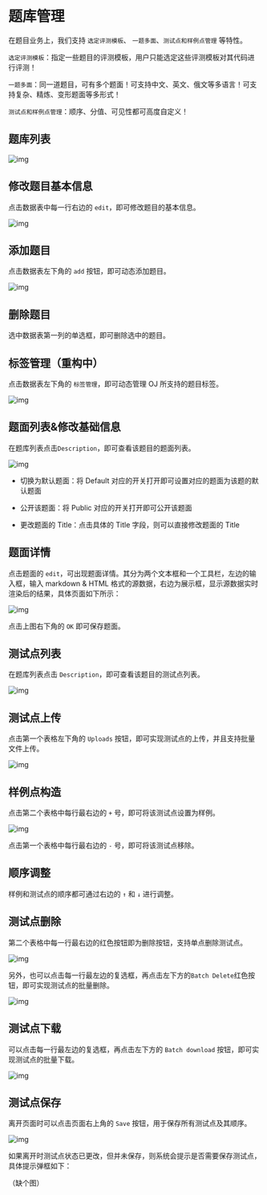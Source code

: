 # 题库管理

在题目业务上，我们支持 `选定评测模板`、 `一题多面`、`测试点和样例点管理` 等特性。

`选定评测模板`：指定一些题目的评测模板，用户只能选定这些评测模板对其代码进行评测！

`一题多面`：同一道题目，可有多个题面！可支持中文、英文、俄文等多语言！可支持复杂、精炼、变形题面等多形式！

`测试点和样例点管理`：顺序、分值、可见性都可高度自定义！



## 题库列表

![img](/img/manager-manual/image-20201204221652364.png)

## 修改题目基本信息

点击数据表中每一行右边的 `edit`，即可修改题目的基本信息。

![img](/img/manager-manual/image-20201204221734955.png)

## 添加题目

点击数据表左下角的 `add` 按钮，即可动态添加题目。

![img](/img/manager-manual/image-20201204221830240.png)

## 删除题目

选中数据表第一列的单选框，即可删除选中的题目。

## 标签管理（重构中）

点击数据表左下角的 `标签管理`，即可动态管理 OJ 所支持的题目标签。

![img](/img/manager-manual/160467186494.jpg)

## 题面列表&修改基础信息

在题库列表点击`Description`，即可查看该题目的题面列表。

![img](/img/manager-manual/image-20201204222030825.png)

* 切换为默认题面：将 Default 对应的开关打开即可设置对应的题面为该题的默认题面
* 公开该题面：将 Public 对应的开关打开即可公开该题面

* 更改题面的 Title：点击具体的 Title 字段，则可以直接修改题面的 Title

## 题面详情

点击题面的 `edit`，可出现题面详情。其分为两个文本框和一个工具栏，左边的输入框，输入 markdown & HTML 格式的源数据，右边为展示框，显示源数据实时渲染后的结果，具体页面如下所示：

![img](/img/manager-manual/image-20201204222206973.png)

点击上图右下角的 `OK` 即可保存题面。

## 测试点列表

在题库列表点击 `Description`，即可查看该题目的测试点列表。

![img](/img/manager-manual/image-20201204222800604.png)

## 测试点上传

点击第一个表格左下角的 `Uploads` 按钮，即可实现测试点的上传，并且支持批量文件上传。

![img](/img/manager-manual/image-20201204222911487.png)

## 样例点构造

点击第二个表格中每行最右边的 `+` 号，即可将该测试点设置为样例。

![img](/img/manager-manual/image-20201204223004581.png)

点击第一个表格中每行最右边的 `-` 号，即可将该测试点移除。

## 顺序调整

样例和测试点的顺序都可通过右边的 `↑` 和 `↓` 进行调整。

## 测试点删除

第二个表格中每一行最右边的红色按钮即为删除按钮，支持单点删除测试点。

![img](/img/manager-manual/image-20201204223028716.png)

另外，也可以点击每一行最左边的复选框，再点击左下方的`Batch Delete`红色按钮，即可实现测试点的批量删除。

![img](/img/manager-manual/image-20201204223046228.png)

## 测试点下载

可以点击每一行最左边的复选框，再点击左下方的 `Batch download` 按钮，即可实现测试点的批量下载。

![img](/img/manager-manual/image-20201204223220106.png)

## 测试点保存

离开页面时可以点击页面右上角的 `Save` 按钮，用于保存所有测试点及其顺序。

![img](/img/manager-manual/image-20201204223239414.png)

如果离开时测试点状态已更改，但并未保存，则系统会提示是否需要保存测试点，具体提示弹框如下：

（缺个图）
